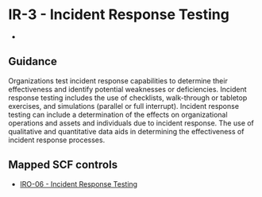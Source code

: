 # IR-3 - Incident Response Testing
- 
## Guidance
Organizations test incident response capabilities to determine their effectiveness and identify potential weaknesses or deficiencies. Incident response testing includes the use of checklists, walk-through or tabletop exercises, and simulations (parallel or full interrupt). Incident response testing can include a determination of the effects on organizational operations and assets and individuals due to incident response. The use of qualitative and quantitative data aids in determining the effectiveness of incident response processes.
## Mapped SCF controls
- [IRO-06 - Incident Response Testing](../scf/iro-06-incidentresponsetesting.md)